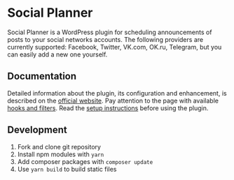 # Social Planner

Social Planner is a WordPress plugin for scheduling announcements of posts to your social networks accounts. The following providers are currently supported: Facebook, Twitter, VK.com, OK.ru, Telegram, but you can easily add a new one yourself.

## Documentation

Detailed information about the plugin, its configuration and enhancement, is described on the [official website](https://wpget.org/social-planner/).
Pay attention to the page with available [hooks and filters](https://wpget.org/social-planner/hooks/). Read the [setup instructions](https://wpget.org/social-planner/setup/) before using the plugin.

## Development

1. Fork and clone git repository
2. Install npm modules with `yarn`
3. Add composer packages with `composer update`
4. Use `yarn build` to build static files